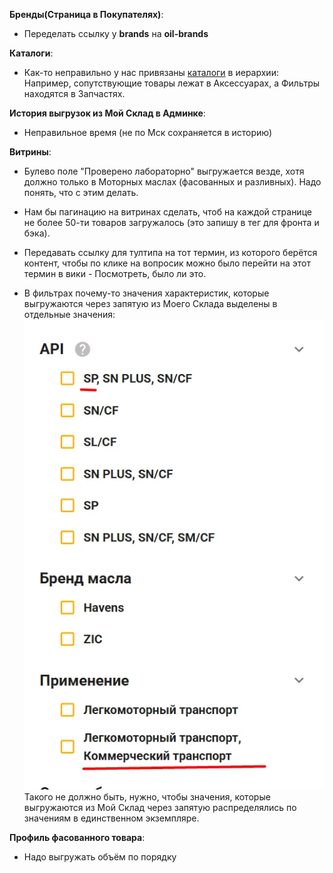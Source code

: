 **Бренды(Страница в Покупателях)**:
- Переделать ссылку у **brands** на **oil-brands**

**Каталоги**:
- Как-то неправильно у нас привязаны [каталоги](https://test.maslo-spb.ru/catalogs) в иерархии: Например, сопутствующие товары лежат в Аксессуарах, а Фильтры находятся в Запчастях.

**История выгрузок из Мой Склад в Админке**:
- Неправильное время (не по Мск сохраняется в историю)

**Витрины**:
- Булево поле "Проверено лабораторно" выгружается везде, хотя должно только в Моторных маслах (фасованных и разливных). Надо понять, что с этим делать.

- Нам бы пагинацию на витринах сделать, чтоб на каждой странице не более 50-ти товаров загружалось (это запишу в тег для фронта и бэка).

- Передавать ссылку для тултипа на тот термин, из которого берётся контент, чтобы по клике на вопросик можно было перейти на этот термин в вики - Посмотреть, было ли это.

- В фильтрах почему-то значения характеристик, которые выгружаются через запятую из Моего Склада выделены в отдельные значения:
![](../_attachments/Исправления-20250312231749172.webp)
Такого не должно быть, нужно, чтобы значения, которые выгружаются из Мой Склад через запятую распределялись по значениям в единственном экземпляре.

**Профиль фасованного товара**:
- Надо выгружать объём по порядку